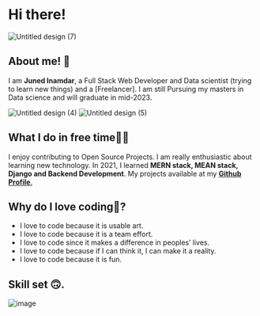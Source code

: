 
<h1> Hi there!</h1>

![Untitled design (7)](https://user-images.githubusercontent.com/95338897/184471158-56f61592-2fde-4490-ba61-2e272c35a7d1.png)



  
  <h2> About me! 👦</h2>
  I am <b>Juned Inamdar</b>, a Full Stack Web Developer and Data scientist (trying to learn new things) and a [Freelancer]. I am still Pursuing my masters in Data
  science and will graduate in mid-2023.
  

  
   ![Untitled design (4)](https://user-images.githubusercontent.com/95338897/184470779-e36b7fec-0492-4a3a-8dc5-e6a5a5e384af.png)
![Untitled design (5)](https://user-images.githubusercontent.com/95338897/184470894-e2d2e642-b22f-4f9b-851d-a0cf5137618b.png)

  <h2>What I do in free time👨‍💻</h2>
  I enjoy contributing to Open Source Projects. I am really enthusiastic about learning new technology. In 2021, I learned <b>MERN stack, MEAN stack, Django and Backend 
  Development</b>. My projects available at my <a href="https://github.com/junedSI"><b>Github Profile</b>.</a>

  <h2>Why do I love coding🤔?</h2> 
   <ul>
        <li>I love to code because it is usable art.</li>
        <li>I love to code because it is a team effort.</li>
        <li>I love to code since it makes a difference in peoples’ lives.</li>
        <li> I love to code because if I can think it, I can make it a reality.</li>
        <li>I love to code because it is fun.</li>
    </ul>
   
  <h2>Skill set 🙃.</h2>
  
  ![image](https://user-images.githubusercontent.com/95338897/175778560-5e52a57d-5f16-4d2d-8370-9595d9df27e0.png)
 


